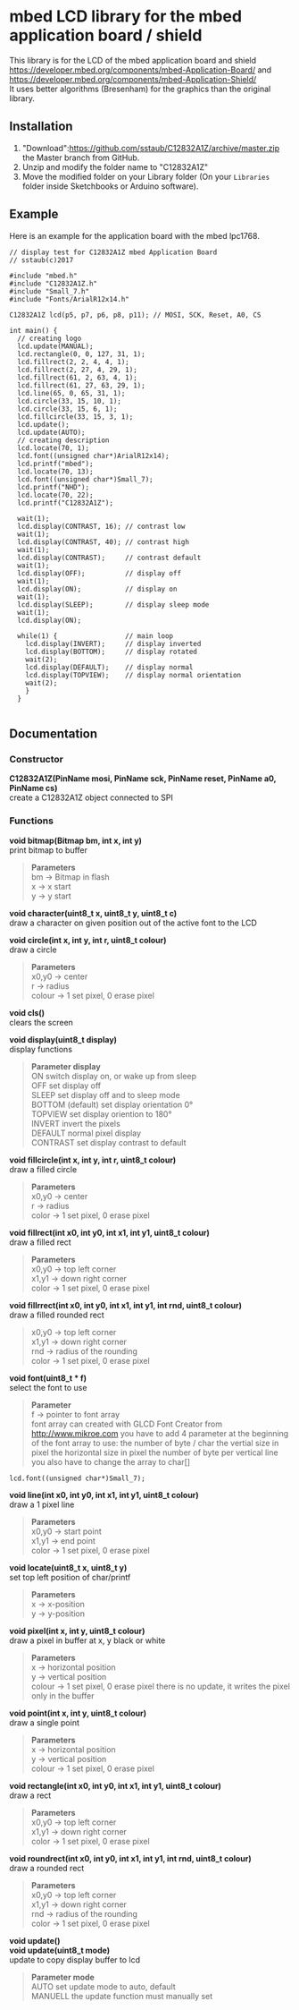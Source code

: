 # mbed LCD library for the mbed application board / shield

This library is for the LCD of the mbed application board and shield 
https://developer.mbed.org/components/mbed-Application-Board/ and https://developer.mbed.org/components/mbed-Application-Shield/<br>
It uses better algorithms (Bresenham) for the graphics than the original library.


## Installation

1. "Download":https://github.com/sstaub/C12832A1Z/archive/master.zip the Master branch from GitHub.
2. Unzip and modify the folder name to "C12832A1Z"
3. Move the modified folder on your Library folder (On your `Libraries` folder inside Sketchbooks or Arduino software).


## Example

Here is an example for the application board with the mbed lpc1768.

```
// display test for C12832A1Z mbed Application Board
// sstaub(c)2017

#include "mbed.h"
#include "C12832A1Z.h"
#include "Small_7.h"
#include "Fonts/ArialR12x14.h"

C12832A1Z lcd(p5, p7, p6, p8, p11); // MOSI, SCK, Reset, A0, CS

int main() {
  // creating logo
  lcd.update(MANUAL);
  lcd.rectangle(0, 0, 127, 31, 1);
  lcd.fillrect(2, 2, 4, 4, 1);
  lcd.fillrect(2, 27, 4, 29, 1);
  lcd.fillrect(61, 2, 63, 4, 1);
  lcd.fillrect(61, 27, 63, 29, 1);
  lcd.line(65, 0, 65, 31, 1);
  lcd.circle(33, 15, 10, 1);
  lcd.circle(33, 15, 6, 1);
  lcd.fillcircle(33, 15, 3, 1);
  lcd.update();
  lcd.update(AUTO);
  // creating description
  lcd.locate(70, 1);
  lcd.font((unsigned char*)ArialR12x14);
  lcd.printf("mbed");
  lcd.locate(70, 13);
  lcd.font((unsigned char*)Small_7);
  lcd.printf("NHD");
  lcd.locate(70, 22);
  lcd.printf("C12832A1Z");

  wait(1);
  lcd.display(CONTRAST, 16); // contrast low
  wait(1);
  lcd.display(CONTRAST, 40); // contrast high
  wait(1);
  lcd.display(CONTRAST);     // contrast default
  wait(1);
  lcd.display(OFF);          // display off
  wait(1);
  lcd.display(ON);           // display on
  wait(1);
  lcd.display(SLEEP);        // display sleep mode
  wait(1);
  lcd.display(ON);

  while(1) {                 // main loop
    lcd.display(INVERT);     // display inverted
    lcd.display(BOTTOM);     // display rotated
    wait(2);
    lcd.display(DEFAULT);    // display normal
    lcd.display(TOPVIEW);    // display normal orientation
    wait(2);
    }
  }


```

## Documentation

### Constructor
**C12832A1Z(PinName mosi, PinName sck, PinName reset, PinName a0, PinName cs)**<br>
create a C12832A1Z object connected to SPI <br>
	
### Functions

**void bitmap(Bitmap bm, int x, int y)**<br>
print bitmap to buffer <br>
>**Parameters**<br>
>bm -> Bitmap in flash<br> 
>x -> x start<br> 
>y -> y start<br>

**void character(uint8_t x, uint8_t y, uint8_t  c)**<br>
draw a character on given position out of the active font to the LCD <br>

**void circle(int x, int y, int r, uint8_t  colour)**<br>
draw a circle<br> 
>**Parameters**<br>
>x0,y0 -> center<br> 
>r -> radius<br>
>colour -> 1 set pixel, 0 erase pixel <br>

**void cls()**<br>
clears the screen

**void display(uint8_t display)**<br>
display functions<br>
>**Parameter display**<br>
>ON switch display on, or wake up from sleep<br>
>OFF set display off<br>
>SLEEP set display off and to sleep mode<br>
>BOTTOM (default) set display orientation 0°<br>
>TOPVIEW set display oriention to 180°<br> 
>INVERT invert the pixels<br>
>DEFAULT normal pixel display<br>
>CONTRAST set display contrast to default<br>

**void fillcircle(int x, int y, int r, uint8_t colour)**<br>
draw a filled circle<br>
>**Parameters**<br>
>x0,y0 -> center<br> 
>r -> radius<br> 
>color -> 1 set pixel, 0 erase pixel<br>

**void fillrect(int x0, int y0, int x1, int y1, uint8_t colour)**<br>
draw a filled rect<br>
>**Parameters**<br>
>x0,y0 -> top left corner<br>
>x1,y1 -> down right corner<br>
>color -> 1 set pixel, 0 erase pixel<br>

**void fillrrect(int x0, int y0, int x1, int y1, int rnd, uint8_t colour)**<br>
draw a filled rounded rect<br>
>x0,y0 -> top left corner<br>
>x1,y1 -> down right corner<br> 
>rnd -> radius of the rounding<br>
>color -> 1 set pixel, 0 erase pixel<br>

**void font(uint8_t * f)**<br>
select the font to use<br>
>**Parameter**<br>
>f -> pointer to font array<br>
font array can created with GLCD Font Creator from http://www.mikroe.com you have to add 4 parameter at the beginning of the font array to use:
the number of byte / char
the vertial size in pixel
the horizontal size in pixel
the number of byte per vertical line you also have to change the array to char[]

```
lcd.font((unsigned char*)Small_7);
```

**void line(int x0, int y0, int x1, int y1, uint8_t colour)**<br>
draw a 1 pixel line<br>
>**Parameters**<br>
>x0,y0 -> start point<br>
>x1,y1 -> end point<br>
>color -> 1 set pixel, 0 erase pixel<br>

**void locate(uint8_t x, uint8_t y)**<br>
set top left position of char/printf<br>
>**Parameters**<br>
>x -> x-position<br> 
>y -> y-position<br>

**void pixel(int x, int y, uint8_t colour)**<br>
draw a pixel in buffer at x, y black or white<br>
>**Parameters**<br>
>x -> horizontal position<br>
>y -> vertical position<br>
>colour -> 1 set pixel, 0 erase pixel there is no update, it writes the pixel only in the buffer<br>

**void point(int x, int y, uint8_t colour)**<br>
draw a single point<br>
>**Parameters**<br>
>x -> horizontal position<br>
>y -> vertical position<br>
>colour -> 1 set pixel, 0 erase pixel<br>

**void rectangle(int x0, int y0, int x1, int y1, uint8_t colour)**<br>
draw a rect<br>
>**Parameters**<br>
>x0,y0 -> top left corner<br>
>x1,y1 -> down right corner<br>
>color -> 1 set pixel, 0 erase pixel<br>

**void roundrect(int x0, int y0, int x1, int y1, int rnd, uint8_t colour)**<br>
draw a rounded rect<br>
>**Parameters**<br>
>x0,y0 -> top left corner<br>
>x1,y1 -> down right corner<br>
>rnd -> radius of the rounding<br>
>color -> 1 set pixel, 0 erase pixel<br>

**void update()**<br>
**void update(uint8_t mode)**<br>
update to copy display buffer to lcd<br>
>**Parameter mode**<br>
>AUTO set update mode to auto, default<br>
>MANUELL the update function must manually set